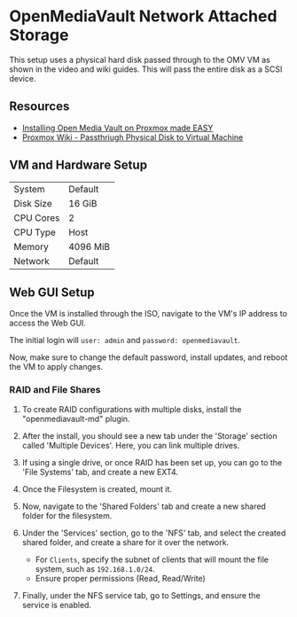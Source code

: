 # OpenMediaVault Network Attached Storage

This setup uses a physical hard disk passed through to the OMV VM as shown in the video and wiki guides. This will pass the entire disk as a SCSI device.

## Resources
* [Installing Open Media Vault on Proxmox made EASY](https://www.youtube.com/watch?v=Bce7VT3kJ4g)
* [Proxmox Wiki - Passthriugh Physical Disk to Virtual Machine](https://pve.proxmox.com/wiki/Passthrough_Physical_Disk_to_Virtual_Machine_(VM))


## VM and Hardware Setup    

|               |               |
| ------------- | ------------- |
| System        | Default  |
| Disk Size     | 16 GiB  |
| CPU Cores     | 2  |  
| CPU Type      | Host  |  
| Memory        | 4096 MiB  |
| Network       | Default  |


## Web GUI Setup

Once the VM is installed through the ISO, navigate to the VM's IP address to access the Web GUI.  

The initial login will `user: admin` and `password: openmediavault`.  

Now, make sure to change the default password, install updates, and reboot the VM to apply changes.  


### RAID and File Shares

1. To create RAID configurations with multiple disks, install the "openmediavault-md" plugin.  

2. After the install, you should see a new tab under the 'Storage' section called 'Multiple Devices'. Here, you can link multiple drives.  

3. If using a single drive, or once RAID has been set up, you can go to the 'File Systems' tab, and create a new EXT4.  

4. Once the Filesystem is created, mount it.  

5. Now, navigate to the 'Shared Folders' tab and create a new shared folder for the filesystem.  

6. Under the 'Services' section, go to the 'NFS' tab, and select the created shared folder, and create a share for it over the network.
   * For `Clients`, specify the subnet of clients that will mount the file system, such as `192.168.1.0/24`.
   * Ensure proper permissions (Read, Read/Write)
  
7. Finally, under the NFS service tab, go to Settings, and ensure the service is enabled.


